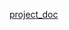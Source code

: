 [project_doc](https://docs.google.com/document/d/1ffESPUt76UnCWhTXnrMNlUa5zxZb55SUySF7Sssp6xU/edit?tab=t.0)